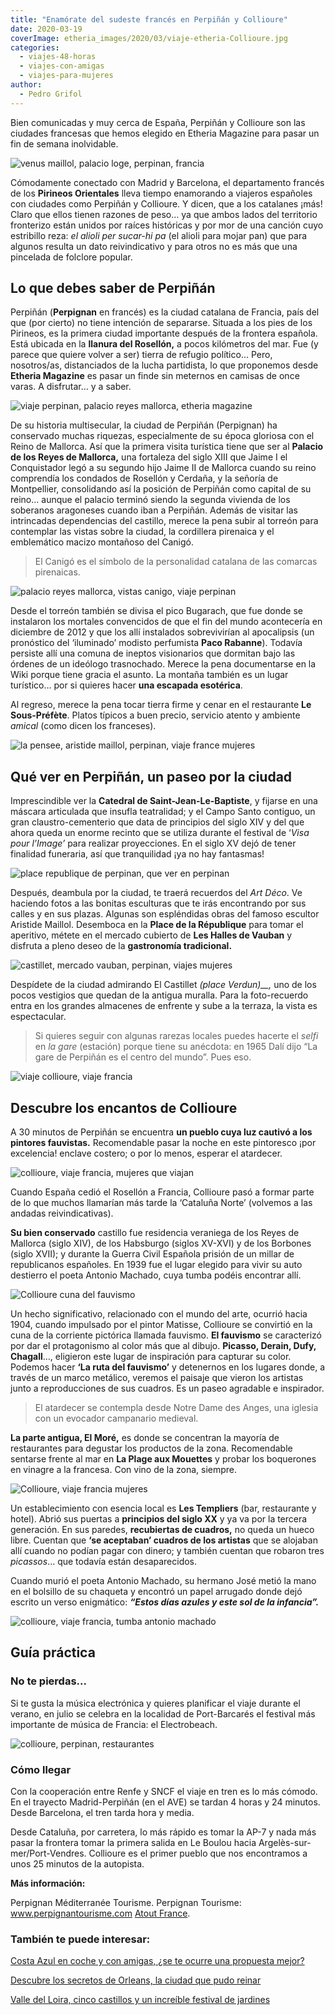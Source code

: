```yaml
---
title: "Enamórate del sudeste francés en Perpiñán y Collioure"
date: 2020-03-19
coverImage: etheria_images/2020/03/viaje-etheria-Collioure.jpg
categories: 
  - viajes-48-horas
  - viajes-con-amigas
  - viajes-para-mujeres
author: 
  - Pedro Grifol
---
```


Bien comunicadas y muy cerca de España, Perpiñán y Collioure son las ciudades francesas 
que hemos elegido en Etheria Magazine para pasar un fin de semana inolvidable. 

![venus maillol, palacio loge, perpinan, francia](etheria_images/2020/03/viaje-etheria-magazine-perpinan-900x589.jpg "La 'Venus' de Maillol y el palacio Loge de Mer, en Perpiñán. © Pedro Grifol")

Cómodamente conectado con Madrid y Barcelona, el departamento francés de los **Pirineos 
Orientales** lleva tiempo enamorando a viajeros españoles con ciudades como Perpiñán y 
Collioure. Y dicen, que a los catalanes ¡más! Claro que ellos tienen razones de peso… ya 
que ambos lados del territorio fronterizo están unidos por raíces históricas y por mor 
de una canción cuyo estribillo reza: _el alioli_ _per sucar-hi pa_ (el alioli para mojar 
pan) que para algunos resulta un dato reivindicativo y para otros no es más que una 
pincelada de folclore popular. 

## Lo que debes saber de Perpiñán

Perpiñán (**Perpignan** en francés) es la ciudad catalana de Francia, país del que (por 
cierto) no tiene intención de separarse. Situada a los pies de los Pirineos, es la 
primera ciudad importante después de la frontera española. Está ubicada en la **llanura 
del Rosellón,** a pocos kilómetros del mar. Fue (y parece que quiere volver a ser) 
tierra de refugio político… Pero, nosotros/as, distanciados de la lucha partidista, lo 
que proponemos desde **Etheria Magazine** es pasar un finde sin meternos en camisas de 
once varas. A disfrutar… y a saber. 

![viaje perpinan, palacio reyes mallorca, etheria magazine](etheria_images/2020/03/viaje-etheria-magazine-perpinan-castillo-reyes-900x598.jpg "Interior del Palacio de los Reyes de Mallorca (Perpiñán). © P.Grifol")

De su historia multisecular, la ciudad de Perpiñán (Perpignan) ha conservado muchas 
riquezas, especialmente de su época gloriosa con el Reino de Mallorca. Así que la 
primera visita turística tiene que ser al **Palacio de los Reyes de Mallorca,** una 
fortaleza del siglo XIII que Jaime I el Conquistador legó a su segundo hijo Jaime II de 
Mallorca cuando su reino comprendía los condados de Rosellón y Cerdaña, y la señoría de 
Montpellier, consolidando así la posición de Perpiñán como capital de su reino… aunque 
el palacio terminó siendo la segunda vivienda de los soberanos aragoneses cuando iban a 
Perpiñán. Además de visitar las intrincadas dependencias del castillo, merece la pena 
subir al torreón para contemplar las vistas sobre la ciudad, la cordillera pirenaica y 
el emblemático macizo montañoso del Canigó. 

> El Canigó es el símbolo de la personalidad catalana de las comarcas pirenaicas. 

![palacio reyes mallorca, vistas canigo, viaje perpinan](etheria_images/2020/03/viaje-etheria-perpinan-canigo-900x598.jpg "El Canigó desde el Palacio de los Reyes de Mallorca (Perpiñán). © P. Grifol")

Desde el torreón también se divisa el pico Bugarach, que fue donde se instalaron los 
mortales convencidos de que el fin del mundo acontecería en diciembre de 2012 y que los 
allí instalados sobrevivirían al apocalipsis (un pronóstico del ‘iluminado’ modisto 
perfumista **Paco Rabanne**). Todavía persiste allí una comuna de ineptos visionarios 
que dormitan bajo las órdenes de un ideólogo trasnochado. Merece la pena documentarse en 
la Wiki porque tiene gracia el asunto. La montaña también es un lugar turístico… por si 
quieres hacer **una escapada esotérica**. 

Al regreso, merece la pena tocar tierra firme y cenar en el restaurante **Le 
Sous-Préfète**. Platos típicos a buen precio, servicio atento y ambiente _amical_ (como 
dicen los franceses). 

![la pensee, aristide maillol, perpinan, viaje france mujeres](etheria_images/2020/03/viaje-etheria-perpinan-la-pensee-Maillol-900x659.jpg "'La Pensée', de Aristide Maillol (Perpiñán). © P.Grifol")

## Qué ver en Perpiñán, un paseo por la ciudad

Imprescindible ver la **Catedral de Saint-Jean-Le-Baptiste**, y fijarse en una máscara 
articulada que insufla teatralidad; y el Campo Santo contiguo, un gran 
claustro-cementerio que data de principios del siglo XIV y del que ahora queda un enorme 
recinto que se utiliza durante el festival de ‘_Visa pour l’Image’_ para realizar 
proyecciones. En el siglo XV dejó de tener finalidad funeraria, así que tranquilidad ¡ya 
no hay fantasmas! 

![place republique de perpinan, que ver en perpinan](etheria_images/2020/03/viaje-etheria-place-republique-perpinan-900x578.jpg "Place de la République, en Perpiñán. © P. Grifol")

Después, deambula por la ciudad, te traerá recuerdos del _Art Déco_. Ve haciendo fotos a 
las bonitas esculturas que te irás encontrando por sus calles y en sus plazas. Algunas 
son espléndidas obras del famoso escultor Aristide Maillol. Desemboca en la **Place de 
la République** para tomar el aperitivo, métete en el mercado cubierto de **Les Halles 
de Vauban** y disfruta a pleno deseo de la **gastronomía tradicional.** 

![castillet, mercado vauban, perpinan, viajes mujeres](etheria_images/2020/03/viaje-etheria-perpinan-castillet-mercado-900x285.jpg "Castillet y Mercado de Vauban (Perpiñán). © P. Grifol")

Despídete de la ciudad admirando El Castillet _(place Verdun)__,_ uno de los pocos 
vestigios que quedan de la antigua muralla. Para la foto-recuerdo entra en los grandes 
almacenes de enfrente y sube a la terraza, la vista es espectacular. 

> Si quieres seguir con algunas rarezas locales puedes hacerte el _selfi_ en _la gare_ 
> (estación) porque tiene su anécdota: en 1965 Dalí dijo “La gare de Perpiñán es el centro 
> del mundo”. Pues eso. 

![viaje collioure, viaje francia](etheria_images/2020/03/viaje-etheria-Collioure-900x598.jpg "Panorámica de Collioure. © P. Grifol")

## Descubre los encantos de Collioure

A 30 minutos de Perpiñán se encuentra **un pueblo cuya luz cautivó a los pintores 
fauvistas.** Recomendable pasar la noche en este pintoresco ¡por excelencia! enclave 
costero; o por lo menos, esperar el atardecer. 

![collioure, viaje francia, mujeres que viajan](etheria_images/2020/03/viaje-etheria-Collioure-playa-683x1024.jpg "El Castillo de Collioure preside la problación. © P. Grifol")

Cuando España cedió el Rosellón a Francia, Collioure pasó a formar parte de lo que 
muchos llamarían más tarde la ‘Cataluña Norte’ (volvemos a las andadas reivindicativas). 

**Su bien conservado** castillo fue residencia veraniega de los Reyes de Mallorca (siglo 
XIV), de los Habsburgo (siglos XV-XVI) y de los Borbones (siglo XVII); y durante la 
Guerra Civil Española prisión de un millar de republicanos españoles. En 1939 fue el 
lugar elegido para vivir su auto destierro el poeta Antonio Machado, cuya tumba podéis 
encontrar allí. 

![Collioure cuna del fauvismo](etheria_images/2020/03/viaje-etheria-Collioure-fauvismo-900x582.jpg "Collioure se convirtió en la cuna de la corriente pictórica llamada fauvismo. © P. Grifol")

Un hecho significativo, relacionado con el mundo del arte, ocurrió hacia 1904, cuando 
impulsado por el pintor Matisse, Collioure se convirtió en la cuna de la corriente 
pictórica llamada fauvismo. **El fauvismo** se caracterizó por dar el protagonismo al 
color más que al dibujo. **Picasso, Derain, Dufy, Chagall**…, eligieron este lugar de 
inspiración para capturar su color. Podemos hacer **‘La ruta del fauvismo’** y 
detenernos en los lugares donde, a través de un marco metálico, veremos el paisaje que 
vieron los artistas junto a reproducciones de sus cuadros. Es un paseo agradable e 
inspirador. 

> El atardecer se contempla desde Notre Dame des Anges, una iglesia con un evocador 
> campanario medieval. 

**La parte antigua, El Moré,** es donde se concentran la mayoría de restaurantes para 
degustar los productos de la zona. Recomendable sentarse frente al mar en **La Plage aux 
Mouettes** y probar los boquerones en vinagre a la francesa. Con vino de la zona, 
siempre. 

![Collioure, viaje francia mujeres](etheria_images/2020/03/viaje-etheria-francia-Collioure-667x1024.jpg "Pasea por el casco antiguo de Collioure. © P. Grifol")

Un establecimiento con esencia local es **Les Templiers** (bar, restaurante y hotel). 
Abrió sus puertas a **principios del siglo XX** y ya va por la tercera generación. En 
sus paredes, **recubiertas de cuadros,** no queda un hueco libre. Cuentan que **‘se 
aceptaban’ cuadros de los artistas** que se alojaban allí cuando no podían pagar con 
dinero; y también cuentan que robaron tres _picassos_… que todavía están desaparecidos. 

Cuando murió el poeta Antonio Machado, su hermano José metió la mano en el bolsillo de 
su chaqueta y encontró un papel arrugado donde dejó escrito un verso enigmático: 
**_“Estos días azules y este sol de la infancia”._** 

![collioure, viaje francia, tumba antonio machado](etheria_images/2020/03/viaje-Collioure-tumba-Antonio-Machado-900x411.jpg "Tumba de Antonio Machado en Collioure, y detalle de un escrito dejado en la misma. © P. Grifol")

## Guía práctica

### No te pierdas...

Si te gusta la música electrónica y quieres planificar el viaje durante el verano, en 
julio se celebra en la localidad de Port-Barcarés el festival más importante de música 
de Francia: el Electrobeach. 

![collioure, perpinan, restaurantes](etheria_images/2020/03/viaje-perpinan-colliure-restaurante-Sous-Prefete-900x448.jpg "Restaurante Sous-Préfète (Perpiñán) y boquerones del restaurante La Plage aux Mouettes (Collioure). © P. Grifol")

### Cómo llegar

Con la cooperación entre Renfe y SNCF el viaje en tren es lo más cómodo. En el trayecto 
Madrid-Perpiñán (en el AVE) se tardan 4 horas y 24 minutos. Desde Barcelona, el tren 
tarda hora y media. 

Desde Cataluña, por carretera, lo más rápido es tomar la AP-7 y nada más pasar la 
frontera tomar la primera salida en Le Boulou hacia Argelès-sur-mer/Port-Vendres. 
Collioure es el primer pueblo que nos encontramos a unos 25 minutos de la autopista. 

**Más información:** 

Perpignan Méditerranée Tourisme. Perpignan Tourisme: www.perpignantourisme.com [Atout 
France](http://www.france.fr). 

### También te puede interesar:

[Costa Azul en coche y con amigas, ¿se te ocurre una propuesta 
mejor?](https://etheriamagazine.com/2021/09/03/guia-viaje-costa-azul-en-coche-y-con-amigas/) 

[Descubre los secretos de Orleans, la ciudad que pudo 
reinar](https://etheriamagazine.com/2021/11/09/que-visitar-en-orleans-francia/) 

[Valle del Loira, cinco castillos y un increíble festival de 
jardines](https://etheriamagazine.com/2021/08/09/valle-del-loira-entre-castillos-y-jardines/)
